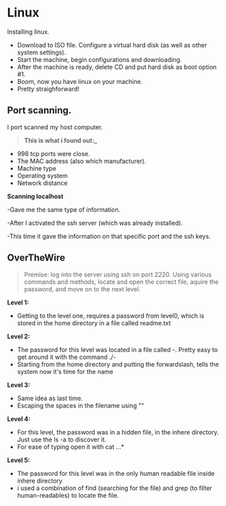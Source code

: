 # Linux

Installing linux. 
- Download to ISO file. Configure a virtual hard disk (as well as other system settings).
- Start the machine, begin configurations and downloading.
- After the machine is ready, delete CD and put hard disk as boot option #1.
- Boom, now you have linux on your machine.
- Pretty straighforward!



## Port scanning.
I port scanned my host computer.
> **This is what i found out:_**
- 998 tcp ports were close.
- The MAC address (also which manufacturer).
- Machine type
- Operating system
- Network distance

**Scanning localhost**

-Gave me the same type of information.

-After I activated the ssh server (which was already installed). 

-This time it gave the information on that specific port and the ssh keys.



## OverTheWire
> Premise: log into the server using ssh on port 2220. Using various commands and methods,
> locate and open the correct file, aquire the password, and move on to the next level.


**Level 1:** 
- Getting to the level one, requires a password from level0, which is stored in the home directory in a file called readme.txt


**Level 2:**
- The password for this level was located in a file called -. Pretty easy to get around it with the command ./-
- Starting from the home directory and putting the forwardslash, tells the system now it's time for the name

**Level 3:**
- Same idea as last time.
- Escaping the spaces in the filename using ""

**Level 4:**
- For this level, the password was in a hidden file, in the inhere directory. Just use the ls -a to discover it.
- For ease of typing open it with cat ...*

**Level 5:**
- The password for this level was in the only human readable file inside inhere directory
- i used a combination of find (searching for the file) and grep (to filter human-readables) to locate the file. 
